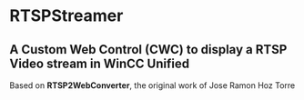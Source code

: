 # RTSPStreamer

## A Custom Web Control (CWC) to display a RTSP Video stream in WinCC Unified

Based on **RTSP2WebConverter**, the original work of Jose Ramon Hoz Torre